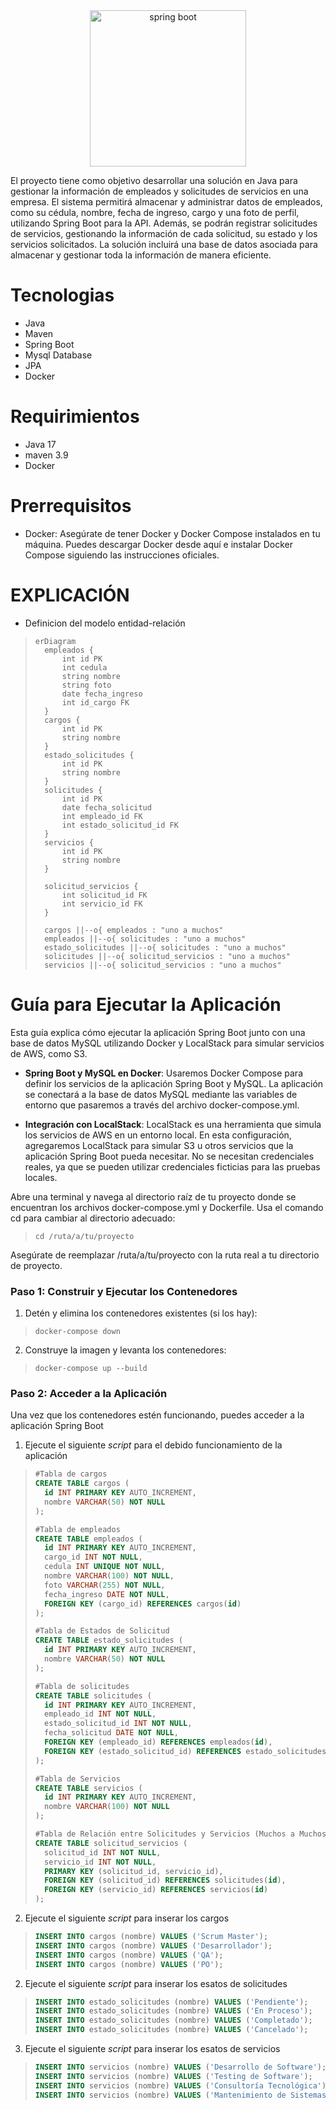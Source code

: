 <div align="center">
    <img src="https://download.logo.wine/logo/Spring_Framework/Spring_Framework-Logo.wine.png" width="250" alt="spring boot" />
</div>

El proyecto tiene como objetivo desarrollar una solución en Java para gestionar la información de empleados y solicitudes de servicios en una empresa. El sistema permitirá almacenar y administrar datos de empleados, como su cédula, nombre, fecha de ingreso, cargo y una foto de perfil, utilizando Spring Boot para la API. Además, se podrán registrar solicitudes de servicios, gestionando la información de cada solicitud, su estado y los servicios solicitados. La solución incluirá una base de datos asociada para almacenar y gestionar toda la información de manera eficiente.

# Tecnologias
- Java
- Maven
- Spring Boot
- Mysql Database
- JPA
- Docker

# Requirimientos
- Java 17
- maven 3.9
- Docker

# Prerrequisitos

* Docker: Asegúrate de tener Docker y Docker Compose instalados en tu máquina. Puedes descargar Docker desde aquí e instalar Docker Compose siguiendo las instrucciones oficiales.


# EXPLICACIÓN

* Definicion del modelo entidad-relación

>```mermaid
>erDiagram
>   empleados {
>       int id PK
>       int cedula
>       string nombre
>       string foto
>       date fecha_ingreso
>       int id_cargo FK
>   }
>   cargos {
>       int id PK
>       string nombre
>   }
>   estado_solicitudes {
>       int id PK
>       string nombre
>   }
>   solicitudes {
>       int id PK
>       date fecha_solicitud
>       int empleado_id FK
>       int estado_solicitud_id FK
>   }
>   servicios {
>       int id PK
>       string nombre
>   }
>
>   solicitud_servicios {
>       int solicitud_id FK
>       int servicio_id FK
>   }
>
>   cargos ||--o{ empleados : "uno a muchos"
>   empleados ||--o{ solicitudes : "uno a muchos"
>   estado_solicitudes ||--o{ solicitudes : "uno a muchos"
>   solicitudes ||--o{ solicitud_servicios : "uno a muchos"
>   servicios ||--o{ solicitud_servicios : "uno a muchos"
>```

# Guía para Ejecutar la Aplicación

Esta guía explica cómo ejecutar la aplicación Spring Boot junto con una base de datos MySQL utilizando Docker y LocalStack para simular servicios de AWS, como S3.

- **Spring Boot y MySQL en Docker**: Usaremos Docker Compose para definir los servicios de la aplicación Spring Boot y MySQL. La aplicación se conectará a la base de datos MySQL mediante las variables de entorno que pasaremos a través del archivo docker-compose.yml.

- **Integración con LocalStack**: LocalStack es una herramienta que simula los servicios de AWS en un entorno local. En esta configuración, agregaremos LocalStack para simular S3 u otros servicios que la aplicación Spring Boot pueda necesitar. No se necesitan credenciales reales, ya que se pueden utilizar credenciales ficticias para las pruebas locales.

Abre una terminal y navega al directorio raíz de tu proyecto donde se encuentran los archivos docker-compose.yml y Dockerfile. Usa el comando cd para cambiar al directorio adecuado:

>```shell
> cd /ruta/a/tu/proyecto
>```

Asegúrate de reemplazar /ruta/a/tu/proyecto con la ruta real a tu directorio de proyecto.

### Paso 1: Construir y Ejecutar los Contenedores

1. Detén y elimina los contenedores existentes (si los hay):

>```shell
> docker-compose down
>```

2. Construye la imagen y levanta los contenedores:

>```shell
> docker-compose up --build
>```

### Paso 2: Acceder a la Aplicación

Una vez que los contenedores estén funcionando, puedes acceder a la aplicación Spring Boot

1. Ejecute el siguiente *script* para el debido funcionamiento de la aplicación

>```sql
>#Tabla de cargos
>CREATE TABLE cargos (
>   id INT PRIMARY KEY AUTO_INCREMENT,
>   nombre VARCHAR(50) NOT NULL
>);
>
>#Tabla de empleados
>CREATE TABLE empleados (
>   id INT PRIMARY KEY AUTO_INCREMENT,
>   cargo_id INT NOT NULL,
>   cedula INT UNIQUE NOT NULL,
>   nombre VARCHAR(100) NOT NULL,
>   foto VARCHAR(255) NOT NULL,
>   fecha_ingreso DATE NOT NULL,
>   FOREIGN KEY (cargo_id) REFERENCES cargos(id)
>);
>
>#Tabla de Estados de Solicitud
>CREATE TABLE estado_solicitudes (
>   id INT PRIMARY KEY AUTO_INCREMENT,
>   nombre VARCHAR(50) NOT NULL
>);
>
>#Tabla de solicitudes
>CREATE TABLE solicitudes (
>   id INT PRIMARY KEY AUTO_INCREMENT,
>   empleado_id INT NOT NULL,
>   estado_solicitud_id INT NOT NULL,
>   fecha_solicitud DATE NOT NULL,
>   FOREIGN KEY (empleado_id) REFERENCES empleados(id),
>   FOREIGN KEY (estado_solicitud_id) REFERENCES estado_solicitudes(id)
>);
>
>#Tabla de Servicios
>CREATE TABLE servicios (
>   id INT PRIMARY KEY AUTO_INCREMENT,
>   nombre VARCHAR(100) NOT NULL
>);
>
>#Tabla de Relación entre Solicitudes y Servicios (Muchos a Muchos)
>CREATE TABLE solicitud_servicios (
>   solicitud_id INT NOT NULL,
>   servicio_id INT NOT NULL,
>   PRIMARY KEY (solicitud_id, servicio_id),
>   FOREIGN KEY (solicitud_id) REFERENCES solicitudes(id),
>   FOREIGN KEY (servicio_id) REFERENCES servicios(id)
>);
>```
2. Ejecute el siguiente *script* para inserar los cargos
>```sql
>INSERT INTO cargos (nombre) VALUES ('Scrum Master');
>INSERT INTO cargos (nombre) VALUES ('Desarrollador');
>INSERT INTO cargos (nombre) VALUES ('QA');
>INSERT INTO cargos (nombre) VALUES ('PO');
>```
2. Ejecute el siguiente *script* para inserar los esatos de solicitudes
>```sql
>INSERT INTO estado_solicitudes (nombre) VALUES ('Pendiente');
>INSERT INTO estado_solicitudes (nombre) VALUES ('En Proceso');
>INSERT INTO estado_solicitudes (nombre) VALUES ('Completado');
>INSERT INTO estado_solicitudes (nombre) VALUES ('Cancelado');
>```
3. Ejecute el siguiente *script* para inserar los esatos de servicios
>```sql
>INSERT INTO servicios (nombre) VALUES ('Desarrollo de Software');
>INSERT INTO servicios (nombre) VALUES ('Testing de Software');
>INSERT INTO servicios (nombre) VALUES ('Consultoría Tecnológica');
>INSERT INTO servicios (nombre) VALUES ('Mantenimiento de Sistemas');
>```